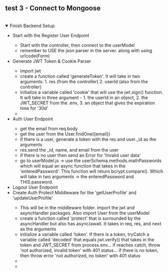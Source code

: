 ## test 3 - Connect to Mongoose

</br>

<details open>
    <summary>Finish Backend Setup</summary>
    <ul>
        <li>Start with the Register User Endpoint</li>
        <ul>
            <li>Start with the controller, then connect to the userModel</li>
            <li>remember to USE the json parser in the server. along with using urlcode(Form)</li>
        </ul>
        <li>Generate JWT Token & Cookie Parser</li>
        <ul>
            <li>import jwt</li>
            <li>create a function called 'generateToken'. It will take in two arguments: 1. res (from the controller) 2. userId (also from the controller)</li>
            <li>initialize a variable called 'cookie' that will use the jwt.sign() function. It will take in three argument - 1. the userId in an object,  2. the JWT_SECRET from the .env,  3. an object that gives the expiration time for '30d'</li>
            <li></li>
        </ul>
        <li>Auth User Endpoint</li>
        <ul>
            <li>get the email from req.body</li>
            <li>get the user from the User.findOne({email}) </li>
            <li>if there is a user, generate a token with the res and user._id as the arguments</li>
            <li>res.send the _id, name, and email from the user</li>
            <li>if there is no user then send an Error for 'Invalid user data'</li>
            <li>go to userModel.js -> use the userSchema.methods.mathPasswords which will equal an async function that takes in the 'enteredPassword'. This function will return bcrypt.compare(). Which will take in two arguments -> the enteredPassword and THIS.password. </li>
        </ul>
        <li>Logout User Endpoint</li>
        <li>Create Auth Protect Middleware for the 'getUserProfile' and 'updateUserProfile'</li>
        <ul>
            <li>This will be in the middleware folder. import the jwt and asyncHandler packages. Also import User from the userModel</li>
            <li>create a function called 'protect' that is surrounded by the asyncHandler but also has async/await. It takes in req, res, and next as the arguments</li>
            <li>initialize a variable called 'token'. If there is a token, tryCatch a variable called 'decoded' that equals jwt.verify() that takes in the token and JWT_SECRET from process.env... if reaches catch, throw 'not authorized, invalid token' with 401 status... if there is no token, then throw error 'not authorized, no token' with 401 status</li>
            <li></li>
            <li></li>
        </ul>
    </ul>
</details>
